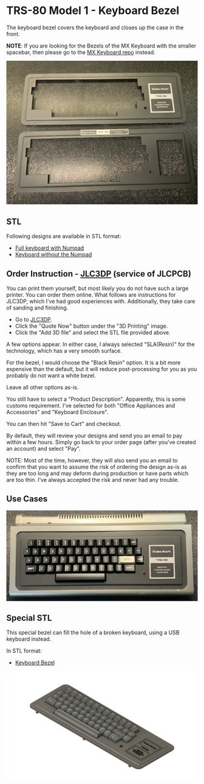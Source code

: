 # TRS-80 Model 1 - Keyboard Bezel

The keyboard bezel covers the keyboard and closes up the case in the front.

**NOTE**: If you are looking for the Bezels of the MX Keyboard with the smaller spacebar, then please go to the [MX Keyboard repo](https://github.com/RetroStack/TRS-80-Model-I-Keyboard-MX) instead.

![View](Images/Keyboard_Bezel.png)

## STL

Following designs are available in STL format:

- [Full keyboard with Numpad](Bezel_NumPad_Original.stl)
- [Keyboard without the Numpad](Bezel_Alpha_Original.stl)

## Order Instruction - [JLC3DP](https://www.jlcpcb.com) (service of JLCPCB)

You can print them yourself, but most likely you do not have such a large printer. You can order them online. What follows are instructions for JLC3DP, which I've had good experiences with. Additionally, they take care of sanding and finishing.

- Go to [JLC3DP](https://www.jlcpcb.com).
- Click the "Quote Now" button under the "3D Printing" image.
- Click the "Add 3D file" and select the STL file provided above.

A few options appear. In either case, I always selected "SLA(Resin)" for the technology, which has a very smooth surface.

For the bezel, I would choose the "Black Resin" option. It is a bit more expensive than the default, but it will reduce post-processing for you as you probably do not want a white bezel.

Leave all other options as-is.

You still have to select a "Product Description". Apparently, this is some customs requirement. I've selected for both "Office Appliances and Accessories" and "Keyboard Enclosure".

You can then hit "Save to Cart" and checkout.

By default, they will review your designs and send you an email to pay within a few hours. Simply go back to your order page (after you've created an account) and select "Pay".

NOTE: Most of the time, however, they will also send you an email to confirm that you want to assume the risk of ordering the design as-is as they are too long and may deform during production or have parts which are too thin. I've always accepted the risk and never had any trouble.

## Use Cases

![Assembled](Images/Use_Case.png)

## Special STL

This special bezel can fill the hole of a broken keyboard, using a USB keyboard instead.

In STL format:

- [Keyboard Bezel](Bezel_Alpha_Original_Keys.stl)

![Keyboard Bezel](Images/Keyboard_Bezel_Keys.png)
